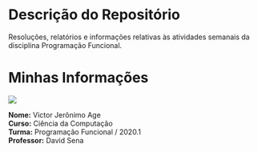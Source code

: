 # Descrição do Repositório
Resoluções, relatórios e informações relativas às atividades semanais da disciplina Programação Funcional.  

#

# Minhas Informações

![](Perfil.png)

**Nome:** Victor Jerônimo Age  
**Curso:** Ciência da Computação  
**Turma:** Programação Funcional / 2020.1  
**Professor:** David Sena  

#
